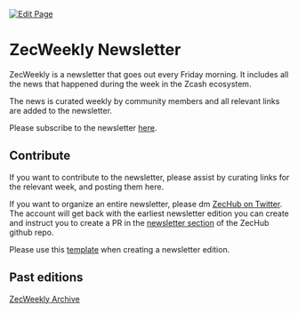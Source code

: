 <a href="https://github.com/zechub/zechub/edit/main/site/contribute/ZecWeekly_Newsletter.md" target="_blank">
  <img src="https://img.shields.io/badge/Edit-blue" alt="Edit Page"/>
</a>

# ZecWeekly Newsletter

ZecWeekly is a newsletter that goes out every Friday morning. It includes all the news that happened during the week in the Zcash ecosystem.

The news is curated weekly by community members and all relevant links are added to the newsletter.

Please subscribe to the newsletter [here](https://zechub.substack.com/).

## Contribute

If you want to contribute to the newsletter, please assist by curating links for the relevant week, and posting them here.

If you want to organize an entire newsletter, please dm [ZecHub on Twitter](https://twitter.com/ZecHub). The account will get back with the earliest newsletter edition you can create and instruct you to create a PR in the [newsletter section](https://github.com/ZecHub/zechub/tree/main/newsletter) of the ZecHub github repo.

Please use this [template](https://github.com/ZecHub/zechub/blob/main/newsletter/newslettertemplate.md) when creating a newsletter edition.

## Past editions

[ZecWeekly Archive](https://zechub.substack.com/p/archive)
